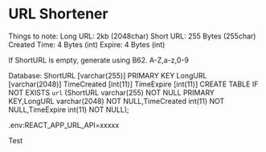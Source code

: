 # URL Shortener
Things to note:
Long URL: 2kb (2048char)
Short URL: 255 Bytes (255char)
Created Time: 4 Bytes (int)
Expire: 4 Bytes (int)

If ShortURL is empty, generate using B62. A-Z,a-z,0-9

Database:
ShortURL [varchar(255)] PRIMARY KEY
LongURL [varchar(2048)]
TimeCreated [int(11)]
TimeExpire [int(11)]
CREATE TABLE IF NOT EXISTS `url` (ShortURL varchar(255) NOT NULL PRIMARY KEY,LongURL varchar(2048) NOT NULL,TimeCreated int(11) NOT NULL,TimeExpire int(11) NOT NULL);

.env:REACT_APP_URL_API=xxxxx

Test